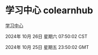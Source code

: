 # 学习中心 colearnhub
[学习中心](http://219.139.197.74:56308/colearnhub/)

2024年 10月 26日 星期六 07:50:02 CST

2024年 10月 25日 星期五 23:50:02 GMT

